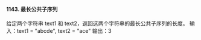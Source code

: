 #### 1143. 最长公共子序列
给定两个字符串 text1 和 text2，返回这两个字符串的最长公共子序列的长度。
输入：text1 = "abcde", text2 = "ace" 
输出：3  
```js

```